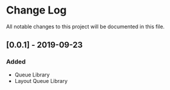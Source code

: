 # Change Log
All notable changes to this project will be documented in this file.

## [0.0.1] - 2019-09-23
### Added
 - Queue Library
 - Layout Queue Library